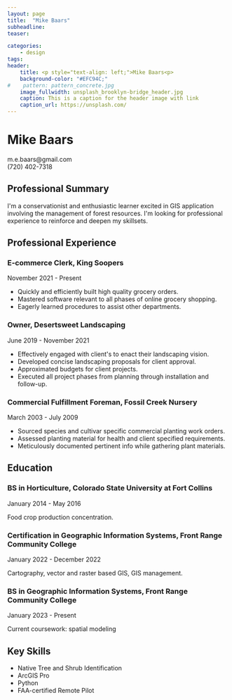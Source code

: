 ```yaml
---
layout: page
title:  "Mike Baars"
subheadline:
teaser:

categories:
    - design
tags:
header:
    title: <p style="text-align: left;">Mike Baars<p>
    background-color: "#EFC94C;"
#    pattern: pattern_concrete.jpg
    image_fullwidth: unsplash_brooklyn-bridge_header.jpg
    caption: This is a caption for the header image with link
    caption_url: https://unsplash.com/
---
```

<h1 class="font-size-h2">Mike Baars</h1>
<p class="font-size-small">m.e.baars@gmail.com<br>(720) 402-7318</p>

<h2 class="font-size-h3">Professional Summary</h2>
<p class="font-size-p">I'm a conservationist and enthusiastic learner excited in GIS application involving the management of forest resources. I'm looking for professional experience to reinforce and deepen my skillsets.</p>

<h2 class="font-size-h3">Professional Experience</h2>
<h3 class="font-size-h4">E-commerce Clerk, King Soopers</h3>
<p class="font-size-small">November 2021 - Present</p>
<ul class="font-size-p">
<li>Quickly and efficiently built high quality grocery orders.</li>
<li>Mastered software relevant to all phases of online grocery shopping.</li>
<li>Eagerly learned procedures to assist other departments.</li>
</ul>

<h3 class="font-size-h4">Owner, Desertsweet Landscaping</h3>
<p class="font-size-small">June 2019 - November 2021</p>
<ul class="font-size-p">
<li>Effectively engaged with client's to enact their landscaping vision.</li>
<li>Developed concise landscaping proposals for client approval.</li>
<li>Approximated budgets for client projects.</li>
<li>Executed all project phases from planning through installation and follow-up.</li></ul>

<h3 class="font-size-h4">Commercial Fulfillment Foreman, Fossil Creek Nursery</h3>
<p class="font-size-small">March 2003 - July 2009</p>
<ul class="font-size-p">
<li>Sourced species and cultivar specific commercial planting work orders.</li>
<li>Assessed planting material for health and client specified requirements.</li>
<li>Meticulously documented pertinent info while gathering plant materials.</li>
</ul>

<h2 class="font-size-h3">Education</h2>
<h3 class="font-size-h4">BS in Horticulture, Colorado State University at Fort Collins</h3>
<p class="font-size-small">January 2014 - May 2016</p>
<p class="font-size-p">Food crop production concentration.</p>

<h3 class="font-size-h4">Certification in Geographic Information Systems, Front Range Community College</h3>
<p class="font-size-small">January 2022 - December 2022</p>
<p class="font-size-p">Cartography, vector and raster based GIS, GIS management.</p>

<h3 class="font-size-h4">BS in Geographic Information Systems, Front Range Community College</h3>
<p class="font-size-small">January 2023 - Present</p>
<p class="font-size-p">Current coursework: spatial modeling</p>

<h2 class="font-size-h3">Key Skills</h2>
<ul class="font-size-p">
<li>Native Tree and Shrub Identification</li>
<li>ArcGIS Pro</li>
<li>Python</li>
<li>FAA-certified Remote Pilot</li>
</ul>
